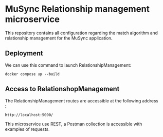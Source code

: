 # MuSync Relationship management microservice

This repository contains all configuration regarding the match algorithm and relationship management for the MuSync application.

## Deployment

We can use this command to launch RelationshipManagement:

```
docker compose up --build
```

## Access to RelationshopManagement

The RelationshipManagement routes are accessible at the following address :

```
http://localhost:5000/
```

This microservice use REST, a Postman collection is accessible with examples of requests. 
